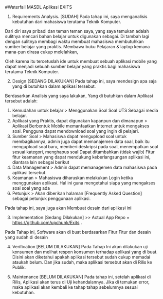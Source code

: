 #Waterfall MASDL Aplikasi EXITS

1.	Requirements Analysis. [SUDAH]
Pada tahap ini, saya menganalisis kebutuhan dari mahasiswa terutama Teknik Komputer.

Dari diri saya pribadi dan teman teman saya, yang saya temukan adalah sulitnya mencari bahan belajar untuk digunakan sebagai. Di tambah lagi dengan sulitnya membagi waktu membuat mahasiswa membutuhkan sumber belajar yang praktis. Membawa buku Pelajaran & laptop kemana mana-pun dirasa cukup melelahkan,

Oleh karena itu tercetuslah ide untuk membuat sebuah aplikasi mobile yang dapat menjadi sebuah sumber belajar yang praktis bagi mahasiswa terutama Teknik Komputer.

2.	Design [SEDANG DILAKUKAN] 
Pada tahap ini, saya mendesign apa saja yang di butuhkan dalam aplikasi tersebut.

Berdasarkan Analisis yang saya lakukan, Yang di butuhkan dalam Aplikasi tersebut adalah:
1.	Kemudahan untuk belajar > Menggunakan Soal Soal UTS Sebagai media belajar.
2.	Aplikasi yang Praktis, dapat digunakan kapanpun dan dimanapun > Aplikasi Berbentuk Mobile memanfaatkan Internet untuk mengakses soal. Pengguna dapat mendownload soal yang ingin di pelajari.
3.	Sumber Soal > Mahasiswa dapat mengupload soal untuk membagikannya, admin juga dapat memanajemen data soal, baik itu mengupload soal baru, memberi deskripsi pada soal, menempatkan soal sesuai kategori, menghapus soal
Dapat ditambahkan (tidak wajib) Fitur fitur keamanan yang dapat mendukung keberlangsungan aplikasi ini, diantara lain sebagai berikut
1.	Data Management > Admin dapat memanagemen data mahasiswa pada aplikasi tersebut.
2.	Keamanan > Mahasiswa diharuskan melakukan Login ketika menggunakan aplikasi. Hal ini guna mengetahui siapa yang mengakses soal soal yang ada
3.	Petunjuk > Akan diberikan halaman [Frequently Asked Question] sebagai petunjuk penggunaan aplikasi.

Pada tahap ini, saya juga akan Membuat desain dari aplikasi ini

3.	Implementation [Sedang Dilakukan] >> Actual App Repo = https://github.com/upchunk/Exits .

Pada Tahap ini, Software akan di buat berdasarkan Fitur Fitur dan desain yang sudah di desain

4.	Verification [BELUM DILAKUKAN]
Pada Tahap Ini akan dilakukan uji konsumen dan melihat respon konsumen terhadap aplikasi yang di buat. Disini akan diketahui apakah aplikasi tersebut sudah cukup memadai ataukah belum. Dan jika sudah, maka aplikasi tersebut akan di Rilis ke Publik.

5.	Maintenance [BELUM DILAKUKAN]
Pada tahap ini, setelah aplikasi di Rilis, Aplikasi akan terus di Uji kehandalannya. Jika di temukan error, maka aplikasi akan kembali ke tahap tahap sebelumnya sesuai kebutuhan.

